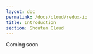 ```yaml
---
layout: doc
permalink: /docs/cloud/redux-io
title: Introduction
section: Shoutem Cloud
---
```


Coming soon